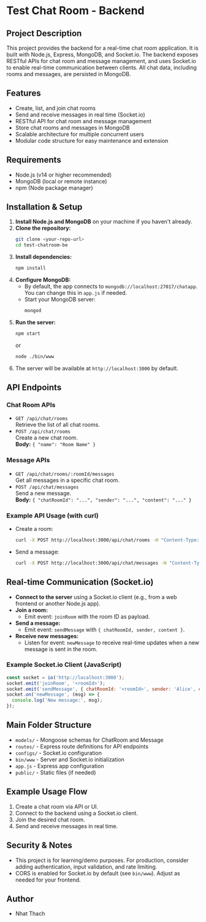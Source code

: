 # Test Chat Room - Backend

## Project Description
This project provides the backend for a real-time chat room application. It is built with Node.js, Express, MongoDB, and Socket.io. The backend exposes RESTful APIs for chat room and message management, and uses Socket.io to enable real-time communication between clients. All chat data, including rooms and messages, are persisted in MongoDB.

## Features
- Create, list, and join chat rooms
- Send and receive messages in real time (Socket.io)
- RESTful API for chat room and message management
- Store chat rooms and messages in MongoDB
- Scalable architecture for multiple concurrent users
- Modular code structure for easy maintenance and extension

## Requirements
- Node.js (v14 or higher recommended)
- MongoDB (local or remote instance)
- npm (Node package manager)

## Installation & Setup
1. **Install Node.js and MongoDB** on your machine if you haven't already.
2. **Clone the repository:**
   ```bash
   git clone <your-repo-url>
   cd test-chatroom-be
   ```
3. **Install dependencies:**
   ```bash
   npm install
   ```
4. **Configure MongoDB:**
   - By default, the app connects to `mongodb://localhost:27017/chatapp`. You can change this in `app.js` if needed.
   - Start your MongoDB server:
     ```bash
     mongod
     ```
5. **Run the server:**
   ```bash
   npm start
   ```
   or
   ```bash
   node ./bin/www
   ```
6. The server will be available at `http://localhost:3000` by default.

## API Endpoints
### Chat Room APIs
- `GET /api/chat/rooms`  
  Retrieve the list of all chat rooms.
- `POST /api/chat/rooms`  
  Create a new chat room.  
  **Body:** `{ "name": "Room Name" }`

### Message APIs
- `GET /api/chat/rooms/:roomId/messages`  
  Get all messages in a specific chat room.
- `POST /api/chat/messages`  
  Send a new message.  
  **Body:** `{ "chatRoomId": "...", "sender": "...", "content": "..." }`

### Example API Usage (with curl)
- Create a room:
  ```bash
  curl -X POST http://localhost:3000/api/chat/rooms -H "Content-Type: application/json" -d '{"name":"General"}'
  ```
- Send a message:
  ```bash
  curl -X POST http://localhost:3000/api/chat/messages -H "Content-Type: application/json" -d '{"chatRoomId":"<roomId>","sender":"Alice","content":"Hello!"}'
  ```

## Real-time Communication (Socket.io)
- **Connect to the server** using a Socket.io client (e.g., from a web frontend or another Node.js app).
- **Join a room:**
  - Emit event: `joinRoom` with the room ID as payload.
- **Send a message:**
  - Emit event: `sendMessage` with `{ chatRoomId, sender, content }`.
- **Receive new messages:**
  - Listen for event: `newMessage` to receive real-time updates when a new message is sent in the room.

### Example Socket.io Client (JavaScript)
```js
const socket = io('http://localhost:3000');
socket.emit('joinRoom', '<roomId>');
socket.emit('sendMessage', { chatRoomId: '<roomId>', sender: 'Alice', content: 'Hello!' });
socket.on('newMessage', (msg) => {
  console.log('New message:', msg);
});
```

## Main Folder Structure
- `models/`   - Mongoose schemas for ChatRoom and Message
- `routes/`   - Express route definitions for API endpoints
- `configs/`  - Socket.io configuration
- `bin/www`   - Server and Socket.io initialization
- `app.js`    - Express app configuration
- `public/`   - Static files (if needed)

## Example Usage Flow
1. Create a chat room via API or UI.
2. Connect to the backend using a Socket.io client.
3. Join the desired chat room.
4. Send and receive messages in real time.

## Security & Notes
- This project is for learning/demo purposes. For production, consider adding authentication, input validation, and rate limiting.
- CORS is enabled for Socket.io by default (see `bin/www`). Adjust as needed for your frontend.

## Author
- Nhat Thach

